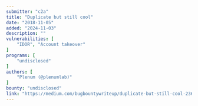 ```yaml
---
submitter: "c2a"
title: "Duplicate but still cool"
date: "2018-11-05"
added: "2024-11-03"
description: ""
vulnerabilities: [
    "IDOR", "Account takeover"
]
programs: [
    "undisclosed"
]
authors: [
    "Plenum (@plenumlab)"
]
bounty: "undisclosed"
link: "https://medium.com/bugbountywriteup/duplicate-but-still-cool-236835685075"
---
```




